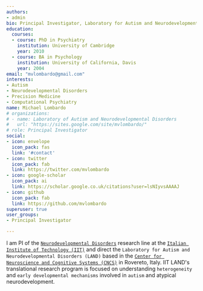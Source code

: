 ```yaml
---
authors:
- admin
bio: Principal Investigator, Laboratory for Autism and Neurodevelopmental Disorders, Italian Institute of Technology (IIT)
education:
  courses:
  - course: PhD in Psychiatry
    institution: University of Cambridge
    year: 2010
  - course: BA in Psychology
    institution: University of California, Davis
    year: 2004
email: "mvlombardo@gmail.com"
interests:
- Autism
- Neurodevelopmental Disorders
- Precision Medicine
- Computational Psychiatry
name: Michael Lombardo
# organizations:
# - name: Laboratory of Autism and Neurodevelopmental Disorders
#   url: "https://sites.google.com/site/mvlombardo/"
# role: Principal Investigator
social:
- icon: envelope
  icon_pack: fas
  link: '#contact'
- icon: twitter
  icon_pack: fab
  link: https://twitter.com/mvlombardo
- icon: google-scholar
  icon_pack: ai
  link: https://scholar.google.co.uk/citations?user=lsNIyvsAAAAJ
- icon: github
  icon_pack: fab
  link: https://github.com/mvlombardo
superuser: true
user_groups:
- Principal Investigator

---
```


I am PI of the [`Neurodevelopmental Disorders`](https://www.iit.it/research/lines/neurodevelopmental-disorders) research line at the [`Italian Institute of Technology (IIT)`](https://www.iit.it) and direct the `Laboratory for Autism and Neurodevelopmental Disorders (LAND)` based in the [`Center for Neuroscience and Cognitive Systems (CNCS)`](https://cncs.iit.it) in Rovereto, Italy. IIT LAND's translational research program is focused on understanding `heterogeneity` and `early developmental mechanisms` involved in `autism` and atypical neurodevelopment.   
